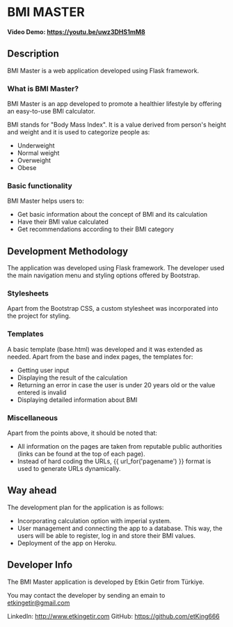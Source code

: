 # BMI MASTER
#### Video Demo: https://youtu.be/uwz3DHS1mM8

## Description
BMI Master is a web application developed using Flask framework.

### What is BMI Master?
BMI Master is an app developed to promote a healthier lifestyle by offering an easy-to-use BMI calculator.

BMI stands for "Body Mass Index". It is a value derived from person's height and weight and it is used to categorize people as:
- Underweight
- Normal weight
- Overweight
- Obese

### Basic functionality

BMI Master helps users to:
- Get basic information about the concept of BMI and its calculation
- Have their BMI value calculated
- Get recommendations according to their BMI category

## Development Methodology

The application was developed using Flask framework. The developer used the main navigation menu and styling options offered by Bootstrap. 

### Stylesheets

Apart from the Bootstrap CSS, a custom stylesheet was incorporated into the project for styling.

### Templates

A basic template (base.html) was developed and it was extended as needed. Apart from the base and index pages, the templates for:
- Getting user input
- Displaying the result of the calculation
- Returning an error in case the user is under 20 years old or the value entered is invalid
- Displaying detailed information about BMI

### Miscellaneous

Apart from the points above, it should be noted that:

- All information on the pages are taken from reputable public authorities (links can be found at the top of each page).
- Instead of hard coding the URLs, {{ url_for('pagename') }} format is used to generate URLs dynamically.

## Way ahead

The development plan for the application is as follows:
- Incorporating calculation option with imperial system.
- User management and connecting the app to a database. This way, the users will be able to register, log in and store their BMI values.
- Deployment of the app on Heroku.

## Developer Info

The BMI Master application is developed by Etkin Getir from Türkiye.

You may contact the developer by sending an emain to etkingetir@gmail.com

LinkedIn: http://www.etkingetir.com
GitHub: https://github.com/etKing666 


